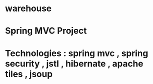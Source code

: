 # warehouse
<h1>Spring MVC Project<h1>
<h1>Technologies : spring mvc , spring security , jstl , hibernate , apache tiles , jsoup<h1>
